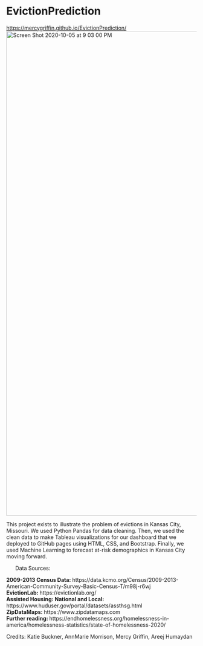 # EvictionPrediction
https://mercygriffin.github.io/EvictionPrediction/
<img width="1282" alt="Screen Shot 2020-10-05 at 9 03 00 PM" src="https://user-images.githubusercontent.com/63508658/95150684-5cc21980-074e-11eb-9b31-9faf7c3f83ac.png">

This project exists to illustrate the problem of evictions in Kansas City, Missouri. We used Python Pandas for data cleaning. Then, we used the clean data to make Tableau visualizations for our dashboard that we deployed to GitHub pages using HTML, CSS, and Bootstrap. Finally, we used Machine Learning to forecast at-risk demographics in Kansas City moving forward. 

<ul>Data Sources:</ul>
<b>2009-2013 Census Data: </b>https://data.kcmo.org/Census/2009-2013-American-Community-Survey-Basic-Census-T/m98j-r6wj <br>
<b>EvictionLab: </b>https://evictionlab.org/<br>
<b>Assisted Housing: National and Local: </b>https://www.huduser.gov/portal/datasets/assthsg.html <br>
<b>ZipDataMaps: </b>https://www.zipdatamaps.com<br>
<b>Further reading: </b>https://endhomelessness.org/homelessness-in-america/homelessness-statistics/state-of-homelessness-2020/<br>


Credits: Katie Buckner, AnnMarie Morrison, Mercy Griffin, Areej Humaydan

